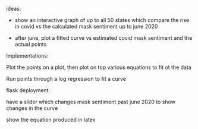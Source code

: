 ideas:

* show an interactive graph of up to all 50 states which compare the rise in covid vs the calculated mask sentiment up to june 2020

* after june, plot a fitted curve vs estimated covid mask sentiment and the actual points




Implementations:

Plot the points on a plot, then plot on top various equations to fit ot the data

Run points through a log regression to fit a curve




flask deployment:

have a slider which changes mask sentiment past june 2020 to show changes in the curve

show the equation produced in latex